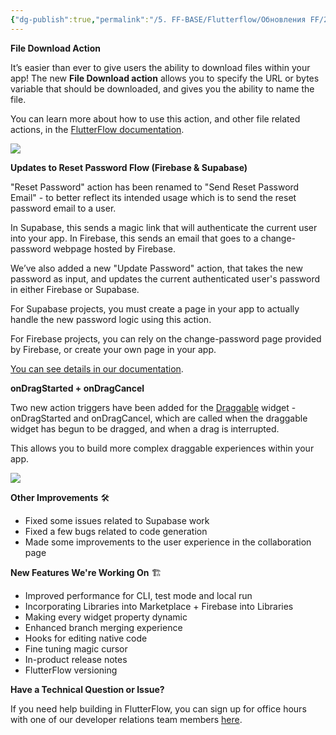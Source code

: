 ```yaml
---
{"dg-publish":true,"permalink":"/5. FF-BASE/Flutterflow/Обновления FF/2024-11-20_What's New in FlutterFlow  November 20, 2024/","title":"2024-11-20_What's New in FlutterFlow","created":"2024-11-26T10:03:03.147-03:00","updated":"2024-11-26T10:40:30.780-03:00"}
---
```


**File Download Action**

It’s easier than ever to give users the ability to download files within your app! The new **File Download action** allows you to specify the URL or bytes variable that should be downloaded, and gives you the ability to name the file.

You can learn more about how to use this action, and other file related actions, in the [FlutterFlow documentation](https://docs.flutterflow.io/concepts/file-handling/download-file).

![](https://tribe-s3-production.imgix.net/YjkNbPMpsEOuoJKM5ZtXq?auto=compress,format&dl)

**Updates to Reset Password Flow (Firebase & Supabase)**

"Reset Password" action has been renamed to "Send Reset Password Email" - to better reflect its intended usage which is to send the reset password email to a user. 

In Supabase, this sends a magic link that will authenticate the current user into your app. In Firebase, this sends an email that goes to a change-password webpage hosted by Firebase.

We’ve also added a new "Update Password" action, that takes the new password as input, and updates the current authenticated user's password in either Firebase or Supabase. 

For Supabase projects, you must create a page in your app to actually handle the new password logic using this action.

For Firebase projects, you can rely on the change-password page provided by Firebase, or create your own page in your app. 

[You can see details in our documentation](https://docs.flutterflow.io/integrations/authentication/supabase/auth-actions/#reset-password-action).

**onDragStarted + onDragCancel**

Two new action triggers have been added for the [Draggable](https://docs.flutterflow.io/resources/ui/widgets/built-in-widgets/draggable/) widget - onDragStarted and onDragCancel, which are called when the draggable widget has begun to be dragged, and when a drag is interrupted.

This allows you to build more complex draggable experiences within your app. 

![](https://tribe-s3-production.imgix.net/s67gfbJdFHOAbrJFjPOhX?auto=compress,format&dl)

**Other Improvements** 🛠️

- Fixed some issues related to Supabase work
- Fixed a few bugs related to code generation
- Made some improvements to the user experience in the collaboration page

**New Features We're Working On** 🏗️

- Improved performance for CLI, test mode and local run
- Incorporating Libraries into Marketplace + Firebase into Libraries
- Making every widget property dynamic
- Enhanced branch merging experience
- Hooks for editing native code
- Fine tuning magic cursor
- In-product release notes
- FlutterFlow versioning

**Have a Technical Question or Issue?**

If you need help building in FlutterFlow, you can sign up for office hours with one of our developer relations team members [here](https://calendly.com/d/ck9k-hzz-ywc/flutterflow-devrel-office-hours?month=2024-10).